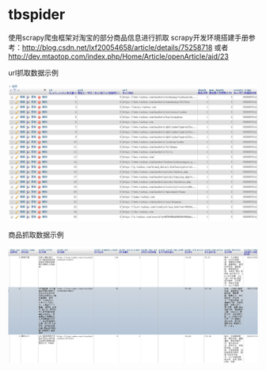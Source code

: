 # tbspider
使用scrapy爬虫框架对淘宝的部分商品信息进行抓取
scrapy开发环境搭建手册参考：http://blog.csdn.net/lxf20054658/article/details/75258718 或者 http://dev.mtaotop.com/index.php/Home/Article/openArticle/aid/23

url抓取数据示例

![url](https://github.com/cjjxfli/tbspider/blob/master/docs/url-demo.png)

商品抓取数据示例

![item](https://github.com/cjjxfli/tbspider/blob/master/docs/item-demo.png)
